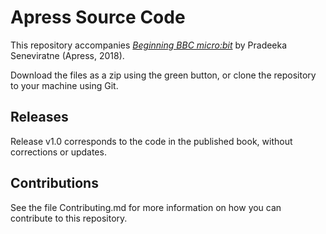 # Apress Source Code

This repository accompanies [*Beginning BBC micro:bit*](http://www.apress.com/9781484233597) by Pradeeka Seneviratne (Apress, 2018).

[comment]: #cover


Download the files as a zip using the green button, or clone the repository to your machine using Git.

## Releases

Release v1.0 corresponds to the code in the published book, without corrections or updates.

## Contributions

See the file Contributing.md for more information on how you can contribute to this repository.
